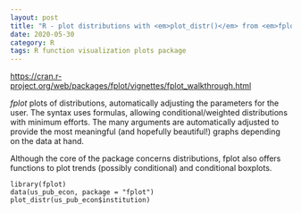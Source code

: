 ```yaml
---
layout: post
title: "R - plot distributions with <em>plot_distr()</em> from <em>fplot</em>package"
date: 2020-05-30
category: R
tags: R function visualization plots package 
---
```


https://cran.r-project.org/web/packages/fplot/vignettes/fplot_walkthrough.html


<em>fplot</em> plots of distributions, automatically adjusting the parameters for the user. The syntax uses formulas, allowing conditional/weighted distributions with minimum efforts. The many arguments are automatically adjusted to provide the most meaningful (and hopefully beautiful!) graphs depending on the data at hand.

Although the core of the package concerns distributions, fplot also offers functions to plot trends (possibly conditional) and conditional boxplots.



```
library(fplot)
data(us_pub_econ, package = "fplot")
plot_distr(us_pub_econ$institution)
```
